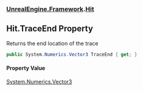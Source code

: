 ### [UnrealEngine.Framework](./UnrealEngine-Framework.md 'UnrealEngine.Framework').[Hit](./Hit.md 'UnrealEngine.Framework.Hit')
## Hit.TraceEnd Property
Returns the end location of the trace  
```csharp
public System.Numerics.Vector3 TraceEnd { get; }
```
#### Property Value
[System.Numerics.Vector3](https://docs.microsoft.com/en-us/dotnet/api/System.Numerics.Vector3 'System.Numerics.Vector3')  

